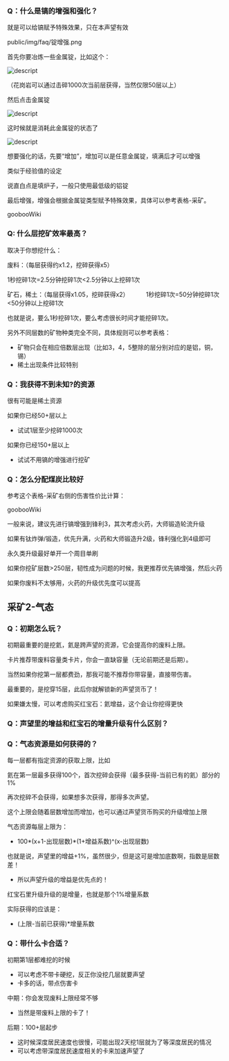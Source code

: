 ### Q：什么是镐的增强和强化？

就是可以给镐赋予特殊效果，只在本声望有效

public/img/faq/锭增强.png

首先你要冶炼一些金属锭，比如这个：

![descript](api/attachments/0JCBarzV1Ta5/image/image.png)

（花岗岩可以通过击碎1000次当前层获得，当然仅限50层以上）

然后点击金属锭

![descript](api/attachments/jHumqJq93Z66/image/image.png)

这时候就是消耗此金属锭的状态了

![descript](api/attachments/rKRWaz7Xbrg8/image/image.png)

想要强化的话，先要“增加”，增加可以是任意金属锭，填满后才可以增强

类似于经验值的设定

说直白点是填炉子，一般只使用最低级的铝锭

最后增强，增强会根据金属锭类型赋予特殊效果，具体可以参考表格-采矿。

goobooWiki

### Q: 什么层挖矿效率最高？

取决于你想挖什么：

废料：（每层获得约x1.2，挖碎获得x5）

1秒挖碎1次=2.5分钟挖碎1次<2.5分钟以上挖碎1次

矿石，稀土：（每层获得x1.05，挖碎获得x2）
         1秒挖碎1次=50分钟挖碎1次<50分钟以上挖碎1次

也就是说，要么1秒挖碎1次，要么考虑很长时间才能挖碎1次。

另外不同层数的矿物种类完全不同，具体规则可以参考表格：

*   矿物只会在相应倍数层出现（比如3，4，5整除的层分别对应的是铝，铜，锡）
*   稀土出现条件比较特别

### Q：我获得不到未知?的资源

很有可能是稀土资源

如果你已经50+层以上

*   试试1层至少挖碎1000次

如果你已经150+层以上

*   试试不用镐的增强进行挖矿

### Q：怎么分配煤炭比较好

参考这个表格-采矿右侧的伤害性价比计算：

goobooWiki

一般来说，建议先进行镐增强到锋利3，其次考虑火药，大师锻造轮流升级

如果有钛炸弹/锻造，优先升满，火药和大师锻造升2级，锋利强化到4级即可

永久类升级最好单开一个周目单刷

如果你挖矿层数>250层，韧性成为问题的时候，我更推荐优先镐增强，然后火药

如果你废料不太够用，火药的升级优先度可以提高

采矿2-气态
------

### Q：初期怎么玩？

初期最重要的是挖氦，氦是跨声望的资源，它会提高你的废料上限。

卡片推荐带废料容量类卡片，你会一直缺容量（无论前期还是后期）。

当然如果你挖第一层都费劲，那我可能不推荐你带容量，直接带伤害。

最重要的，是挖穿15层，此后你就解锁新的声望货币了！

如果嫌太慢，可以考虑购买红宝石：氦增益，这个会让你挖得更快

### Q：声望里的增益和红宝石的增量升级有什么区别？

### Q：气态资源是如何获得的？

每一层都有指定资源的获取上限，比如

氦在第一层最多获得100个，首次挖碎会获得（最多获得-当前已有的氦）部分的1%

再次挖碎不会获得，如果想多次获得，那得多次声望。

这个上限会随着层数增加而增加，也可以通过声望货币购买的升级增加上限

气态资源每层上限为：

*   100\*(x+1-出现层数)\*(1+增益系数)^(x-出现层数)

也就是说，声望里的增益+1%，虽然很少，但是这可是增加底数啊，指数是层数差！

*   所以声望升级的增益是优先点的！

红宝石里升级升级的是增量，也就是那个1%增量系数

实际获得的应该是：

*   (上限-当前已获得)\*增量系数

### Q：带什么卡合适？

初期第1层都难挖的时候

*   可以考虑不带卡硬挖，反正你没挖几层就要声望
*   卡多的话，带点伤害卡

中期：你会发现废料上限经常不够

*   当然是带废料上限的卡了！     

后期：100+层起步                                                       

*   这时候深度居民速度也很慢，可能出现2天挖1层就为了等深度居民的情况
*   可以考虑带深度居民速度相关的卡来加速声望了